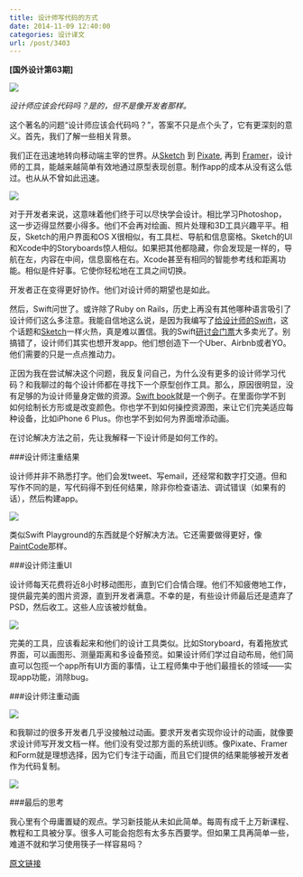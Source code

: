 ```yaml
---
title: 设计师写代码的方式
date: 2014-11-09 12:40:00
categories: 设计译文
url: /post/3403
---
```


**[国外设计第63期]**

![](https://storageapi.fleek.co/0a3a8890-e65e-47ce-93d7-0442b9209d38-bucket/blog/posts/2014-11/11-19/1-S7qC-yi38y8hXJ4xUeUbHw.jpeg)

*设计师应该会代码吗？是的，但不是像开发者那样。*
 
这个著名的问题“设计师应该会代码吗？”，答案不只是点个头了，它有更深刻的意义。首先，我们了解一些相关背景。

我们正在迅速地转向移动端主宰的世界。从[Sketch](http://bohemiancoding.com/sketch/) 到 [Pixate](http://www.pixate.com/), 再到 [Framer](http://framerjs.com/)，设计师的工具，能越来越简单有效地通过原型表现创意。制作app的成本从没有这么低过。也从从不曾如此迅速。

![](https://storageapi.fleek.co/0a3a8890-e65e-47ce-93d7-0442b9209d38-bucket/blog/posts/2014-11/11-19/1-Ga4fFZJOyccszV0Tots8rg.png)

对于开发者来说，这意味着他们终于可以尽快学会设计。相比学习Photoshop，这一步迈得显然要小得多。他们不会再对绘画、照片处理和3D工具兴趣平平。相反，Sketch的用户界面和OS X很相似，有工具栏、导航和信息窗格。Sketch的UI和Xcode中的Storyboards惊人相似。如果把其他都隐藏，你会发现是一样的，导航在左，内容在中间，信息窗格在右。Xcode甚至有相同的智能参考线和距离功能。相似是件好事。它使你轻松地在工具之间切换。

开发者正在变得更好协作。他们对设计师的期望也是如此。

然后，Swift问世了。或许除了Ruby on Rails，历史上再没有其他哪种语言吸引了设计师们这么多注意。我能自信地这么说，是因为我编写了[给设计师的Swift](http://designcode.io/swift-design)，这个话题和[Sketch](http://designcode.io/sketch)一样火热，真是难以置信。我的Swift[研讨会门票](http://designcode.io/workshop)大多卖光了。别搞错了，设计师们其实也想开发app。他们想创造下一个Uber、Airbnb或者YO。他们需要的只是一点点推动力。

正因为我在尝试解决这个问题，我反复问自己，为什么没有更多的设计师学习代码？和我聊过的每个设计师都在寻找下一个原型创作工具。那么，原因很明显，没有足够的为设计师量身定做的资源。[Swift book](https://itunes.apple.com/us/book/swift-programming-language/id881256329?mt=11)就是一个例子。在里面你学不到如何绘制长方形或是改变颜色。你也学不到如何操控资源图，来让它们完美适应每种设备，比如iPhone 6 Plus。你也学不到如何为界面增添动画。

在讨论解决方法之前，先让我解释一下设计师是如何工作的。

###设计师注重结果

设计师并非不熟悉打字。他们会发tweet、写email，还经常和数字打交道。但和写作不同的是，写代码得不到任何结果，除非你检查语法、调试错误（如果有的话），然后构建app。

![](https://storageapi.fleek.co/0a3a8890-e65e-47ce-93d7-0442b9209d38-bucket/blog/posts/2014-11/11-19/1-JkYwzoQv0BcEFHAU5Q6rWg.png)

类似Swift Playground的东西就是个好解决方法。它还需要做得更好，像[PaintCode](http://www.paintcodeapp.com/)那样。

###设计师注重UI

设计师每天花费将近8小时移动图形，直到它们合情合理。他们不知疲倦地工作，提供最完美的图片资源，直到开发者满意。不幸的是，有些设计师最后还是遗弃了PSD，然后收工。这些人应该被炒鱿鱼。

![](https://storageapi.fleek.co/0a3a8890-e65e-47ce-93d7-0442b9209d38-bucket/blog/posts/2014-11/11-19/1-aetFez9wiXKf8n5tTWmK7A.png)

完美的工具，应该看起来和他们的设计工具类似。比如Storyboard，有着拖放式界面，可以画图形、测量距离和多设备预览。如果设计师们学过自动布局，他们简直可以包揽一个app所有UI方面的事情，让工程师集中于他们最擅长的领域——实现app功能，消除bug。

###设计师注重动画

![](https://storageapi.fleek.co/0a3a8890-e65e-47ce-93d7-0442b9209d38-bucket/blog/posts/2014-11/11-19/1-pyLbZ1e1eGDlcrnCZ6p7Jg.png)

和我聊过的很多开发者几乎没接触过动画。要求开发者实现你设计的动画，就像要求设计师写开发文档一样。他们没有受过那方面的系统训练。像Pixate、Framer和Form就是理想选择，因为它们专注于动画，而且它们提供的结果能够被开发者作为代码复制。

![](https://storageapi.fleek.co/0a3a8890-e65e-47ce-93d7-0442b9209d38-bucket/blog/posts/2014-11/11-19/1-shgVY0XT1lcSK7ZFavezEA.png)

###最后的思考

我心里有个毋庸置疑的观点。学习新技能从未如此简单。每周有成千上万新课程、教程和工具被分享。很多人可能会抱怨有太多东西要学。但如果工具再简单一些，难道不就和学习使用筷子一样容易吗？

[原文链接](https://medium.com/learning-xcode-as-a-designer/designers-code-differently-e163a354d6cc)